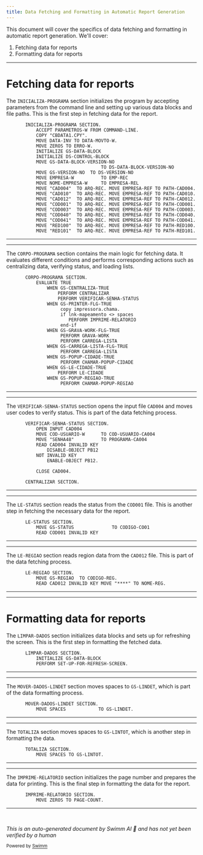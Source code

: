 ```yaml
---
title: Data Fetching and Formatting in Automatic Report Generation
---
```

This document will cover the specifics of data fetching and formatting in automatic report generation. We'll cover:

1. Fetching data for reports
2. Formatting data for reports

<SwmSnippet path="/src/rep/rep206.cbl" line="240">

---

# Fetching data for reports

The <SwmToken path="src/rep/rep206.cbl" pos="240:1:3" line-data="       INICIALIZA-PROGRAMA SECTION.">`INICIALIZA-PROGRAMA`</SwmToken> section initializes the program by accepting parameters from the command line and setting up various data blocks and file paths. This is the first step in fetching data for the report.

```cobol
       INICIALIZA-PROGRAMA SECTION.
           ACCEPT PARAMETROS-W FROM COMMAND-LINE.
           COPY "CBDATA1.CPY".
           MOVE DATA-INV TO DATA-MOVTO-W.
           MOVE ZEROS TO ERRO-W.
           INITIALIZE GS-DATA-BLOCK
           INITIALIZE DS-CONTROL-BLOCK
           MOVE GS-DATA-BLOCK-VERSION-NO
                                   TO DS-DATA-BLOCK-VERSION-NO
           MOVE GS-VERSION-NO  TO DS-VERSION-NO
           MOVE EMPRESA-W          TO EMP-REC
           MOVE NOME-EMPRESA-W     TO EMPRESA-REL
           MOVE "CAD004"  TO ARQ-REC. MOVE EMPRESA-REF TO PATH-CAD004.
           MOVE "CAD010"  TO ARQ-REC. MOVE EMPRESA-REF TO PATH-CAD010.
           MOVE "CAD012"  TO ARQ-REC. MOVE EMPRESA-REF TO PATH-CAD012.
           MOVE "COD001"  TO ARQ-REC. MOVE EMPRESA-REF TO PATH-COD001.
           MOVE "COD003"  TO ARQ-REC. MOVE EMPRESA-REF TO PATH-COD003.
           MOVE "COD040"  TO ARQ-REC. MOVE EMPRESA-REF TO PATH-COD040.
           MOVE "COD041"  TO ARQ-REC. MOVE EMPRESA-REF TO PATH-COD041.
           MOVE "RED100"  TO ARQ-REC. MOVE EMPRESA-REF TO PATH-RED100.
           MOVE "RED101"  TO ARQ-REC. MOVE EMPRESA-REF TO PATH-RED101.
```

---

</SwmSnippet>

<SwmSnippet path="/src/rep/rep206.cbl" line="321">

---

The <SwmToken path="src/rep/rep206.cbl" pos="321:1:3" line-data="       CORPO-PROGRAMA SECTION.">`CORPO-PROGRAMA`</SwmToken> section contains the main logic for fetching data. It evaluates different conditions and performs corresponding actions such as centralizing data, verifying status, and loading lists.

```cobol
       CORPO-PROGRAMA SECTION.
           EVALUATE TRUE
               WHEN GS-CENTRALIZA-TRUE
                   PERFORM CENTRALIZAR
                   PERFORM VERIFICAR-SENHA-STATUS
               WHEN GS-PRINTER-FLG-TRUE
                    copy impressora.chama.
                    if lnk-mapeamento <> spaces
                       PERFORM IMPRIME-RELATORIO
                    end-if
               WHEN GS-GRAVA-WORK-FLG-TRUE
                    PERFORM GRAVA-WORK
                    PERFORM CARREGA-LISTA
               WHEN GS-CARREGA-LISTA-FLG-TRUE
                    PERFORM CARREGA-LISTA
               WHEN GS-POPUP-CIDADE-TRUE
                    PERFORM CHAMAR-POPUP-CIDADE
               WHEN GS-LE-CIDADE-TRUE
                   PERFORM LE-CIDADE
               WHEN GS-POPUP-REGIAO-TRUE
                    PERFORM CHAMAR-POPUP-REGIAO
```

---

</SwmSnippet>

<SwmSnippet path="/src/rep/rep206.cbl" line="358">

---

The <SwmToken path="src/rep/rep206.cbl" pos="358:1:5" line-data="       VERIFICAR-SENHA-STATUS SECTION.">`VERIFICAR-SENHA-STATUS`</SwmToken> section opens the input file <SwmToken path="src/rep/rep206.cbl" pos="359:5:5" line-data="           OPEN INPUT CAD004">`CAD004`</SwmToken> and moves user codes to verify status. This is part of the data fetching process.

```cobol
       VERIFICAR-SENHA-STATUS SECTION.
           OPEN INPUT CAD004
           MOVE COD-USUARIO-W      TO COD-USUARIO-CA004
           MOVE "SENHA48"          TO PROGRAMA-CA004
           READ CAD004 INVALID KEY
               DISABLE-OBJECT PB12
           NOT INVALID KEY
               ENABLE-OBJECT PB12.

           CLOSE CAD004.

       CENTRALIZAR SECTION.
```

---

</SwmSnippet>

<SwmSnippet path="/src/rep/rep206.cbl" line="481">

---

The <SwmToken path="src/rep/rep206.cbl" pos="481:1:3" line-data="       LE-STATUS SECTION.">`LE-STATUS`</SwmToken> section reads the status from the <SwmToken path="src/rep/rep206.cbl" pos="483:3:3" line-data="           READ COD001 INVALID KEY">`COD001`</SwmToken> file. This is another step in fetching the necessary data for the report.

```cobol
       LE-STATUS SECTION.
           MOVE GS-STATUS              TO CODIGO-CO01
           READ COD001 INVALID KEY
```

---

</SwmSnippet>

<SwmSnippet path="/src/rep/rep206.cbl" line="543">

---

The <SwmToken path="src/rep/rep206.cbl" pos="543:1:3" line-data="       LE-REGIAO SECTION.">`LE-REGIAO`</SwmToken> section reads region data from the <SwmToken path="src/rep/rep206.cbl" pos="545:3:3" line-data="           READ CAD012 INVALID KEY MOVE &quot;****&quot; TO NOME-REG.">`CAD012`</SwmToken> file. This is part of the data fetching process.

```cobol
       LE-REGIAO SECTION.
           MOVE GS-REGIAO  TO CODIGO-REG.
           READ CAD012 INVALID KEY MOVE "****" TO NOME-REG.
```

---

</SwmSnippet>

<SwmSnippet path="/src/rep/rep206.cbl" line="526">

---

# Formatting data for reports

The <SwmToken path="src/rep/rep206.cbl" pos="526:1:3" line-data="       LIMPAR-DADOS SECTION.">`LIMPAR-DADOS`</SwmToken> section initializes data blocks and sets up for refreshing the screen. This is the first step in formatting the fetched data.

```cobol
       LIMPAR-DADOS SECTION.
           INITIALIZE GS-DATA-BLOCK
           PERFORM SET-UP-FOR-REFRESH-SCREEN.
```

---

</SwmSnippet>

<SwmSnippet path="/src/rep/rep206.cbl" line="1254">

---

The <SwmToken path="src/rep/rep206.cbl" pos="1254:1:5" line-data="       MOVER-DADOS-LINDET SECTION.">`MOVER-DADOS-LINDET`</SwmToken> section moves spaces to <SwmToken path="src/rep/rep206.cbl" pos="1255:7:9" line-data="           MOVE SPACES            TO GS-LINDET.">`GS-LINDET`</SwmToken>, which is part of the data formatting process.

```cobol
       MOVER-DADOS-LINDET SECTION.
           MOVE SPACES            TO GS-LINDET.
```

---

</SwmSnippet>

<SwmSnippet path="/src/rep/rep206.cbl" line="1296">

---

The <SwmToken path="src/rep/rep206.cbl" pos="1296:1:1" line-data="       TOTALIZA SECTION.">`TOTALIZA`</SwmToken> section moves spaces to <SwmToken path="src/rep/rep206.cbl" pos="1297:7:9" line-data="           MOVE SPACES TO GS-LINTOT.">`GS-LINTOT`</SwmToken>, which is another step in formatting the data.

```cobol
       TOTALIZA SECTION.
           MOVE SPACES TO GS-LINTOT.
```

---

</SwmSnippet>

<SwmSnippet path="/src/rep/rep206.cbl" line="1336">

---

The <SwmToken path="src/rep/rep206.cbl" pos="1336:1:3" line-data="       IMPRIME-RELATORIO SECTION.">`IMPRIME-RELATORIO`</SwmToken> section initializes the page number and prepares the data for printing. This is the final step in formatting the data for the report.

```cobol
       IMPRIME-RELATORIO SECTION.
           MOVE ZEROS TO PAGE-COUNT.
```

---

</SwmSnippet>

&nbsp;

*This is an auto-generated document by Swimm AI 🌊 and has not yet been verified by a human*

<SwmMeta version="3.0.0" repo-id="Z2l0aHViJTNBJTNBa2VsbG8lM0ElM0Fzd2ltbWlv" repo-name="kello"><sup>Powered by [Swimm](/)</sup></SwmMeta>
